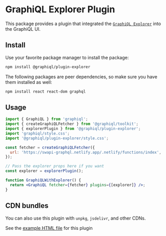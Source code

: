 # GraphiQL Explorer Plugin

This package provides a plugin that integrated the
[`GraphiQL Explorer`](https://github.com/OneGraph/graphiql-explorer) into the
GraphiQL UI.

## Install

Use your favorite package manager to install the package:

```sh
npm install @graphiql/plugin-explorer
```

The following packages are peer dependencies, so make sure you have them
installed as well:

```sh
npm install react react-dom graphql
```

## Usage

```jsx
import { GraphiQL } from 'graphiql';
import { createGraphiQLFetcher } from '@graphiql/toolkit';
import { explorerPlugin } from '@graphiql/plugin-explorer';
import 'graphiql/style.css';
import '@graphiql/plugin-explorer/style.css';

const fetcher = createGraphiQLFetcher({
  url: 'https://swapi-graphql.netlify.app/.netlify/functions/index',
});

// Pass the explorer props here if you want
const explorer = explorerPlugin();

function GraphiQLWithExplorer() {
  return <GraphiQL fetcher={fetcher} plugins={[explorer]} />;
}
```

## CDN bundles

You can also use this plugin with `unpkg`, `jsdelivr`, and other CDNs.

See the [example HTML file](./example.html) for this plugin
